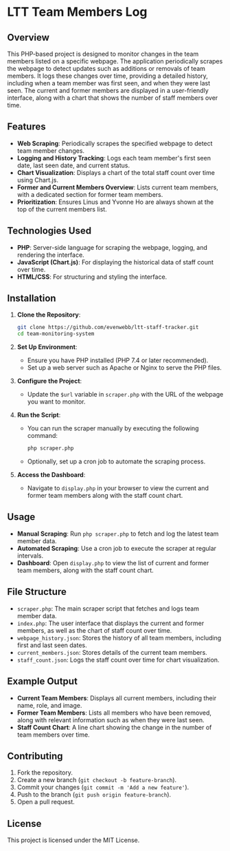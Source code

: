 # LTT Team Members Log

## Overview

This PHP-based project is designed to monitor changes in the team members listed on a specific webpage. The application periodically scrapes the webpage to detect updates such as additions or removals of team members. It logs these changes over time, providing a detailed history, including when a team member was first seen, and when they were last seen. The current and former members are displayed in a user-friendly interface, along with a chart that shows the number of staff members over time.

## Features

- **Web Scraping**: Periodically scrapes the specified webpage to detect team member changes.
- **Logging and History Tracking**: Logs each team member's first seen date, last seen date, and current status.
- **Chart Visualization**: Displays a chart of the total staff count over time using Chart.js.
- **Former and Current Members Overview**: Lists current team members, with a dedicated section for former team members.
- **Prioritization**: Ensures Linus and Yvonne Ho are always shown at the top of the current members list.

## Technologies Used

- **PHP**: Server-side language for scraping the webpage, logging, and rendering the interface.
- **JavaScript (Chart.js)**: For displaying the historical data of staff count over time.
- **HTML/CSS**: For structuring and styling the interface.

## Installation

1. **Clone the Repository**:
   ```sh
   git clone https://github.com/evenwebb/ltt-staff-tracker.git
   cd team-monitoring-system
   ```

2. **Set Up Environment**:
   - Ensure you have PHP installed (PHP 7.4 or later recommended).
   - Set up a web server such as Apache or Nginx to serve the PHP files.

3. **Configure the Project**:
   - Update the `$url` variable in `scraper.php` with the URL of the webpage you want to monitor.

4. **Run the Script**:
   - You can run the scraper manually by executing the following command:
     ```sh
     php scraper.php
     ```
   - Optionally, set up a cron job to automate the scraping process.

5. **Access the Dashboard**:
   - Navigate to `display.php` in your browser to view the current and former team members along with the staff count chart.

## Usage

- **Manual Scraping**: Run `php scraper.php` to fetch and log the latest team member data.
- **Automated Scraping**: Use a cron job to execute the scraper at regular intervals.
- **Dashboard**: Open `display.php` to view the list of current and former team members, along with the staff count chart.

## File Structure

- `scraper.php`: The main scraper script that fetches and logs team member data.
- `index.php`: The user interface that displays the current and former members, as well as the chart of staff count over time.
- `webpage_history.json`: Stores the history of all team members, including first and last seen dates.
- `current_members.json`: Stores details of the current team members.
- `staff_count.json`: Logs the staff count over time for chart visualization.

## Example Output

- **Current Team Members**: Displays all current members, including their name, role, and image.
- **Former Team Members**: Lists all members who have been removed, along with relevant information such as when they were last seen.
- **Staff Count Chart**: A line chart showing the change in the number of team members over time.

## Contributing

1. Fork the repository.
2. Create a new branch (`git checkout -b feature-branch`).
3. Commit your changes (`git commit -m 'Add a new feature'`).
4. Push to the branch (`git push origin feature-branch`).
5. Open a pull request.

## License

This project is licensed under the MIT License.

